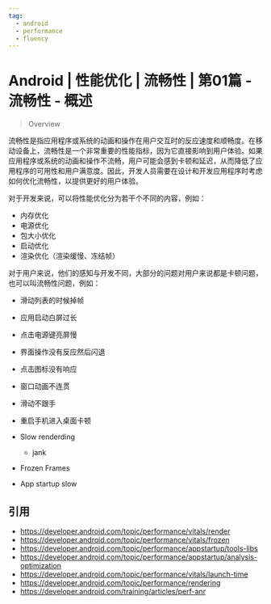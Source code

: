 ```yaml
---
tag:
  - android
  - performance
  - fluency
---
```


# Android | 性能优化 | 流畅性 | 第01篇 - 流畅性 - 概述

> Overview

流畅性是指应用程序或系统的动画和操作在用户交互时的反应速度和顺畅度。在移动设备上，流畅性是一个非常重要的性能指标，因为它直接影响到用户体验。如果应用程序或系统的动画和操作不流畅，用户可能会感到卡顿和延迟，从而降低了应用程序的可用性和用户满意度。因此，开发人员需要在设计和开发应用程序时考虑如何优化流畅性，以提供更好的用户体验。

对于开发来说，可以将性能优化分为若干个不同的内容，例如：
- 内存优化
- 电源优化
- 包大小优化
- 启动优化
- 渲染优化（渲染缓慢、冻结帧）

对于用户来说，他们的感知与开发不同，大部分的问题对用户来说都是卡顿问题，也可以叫流畅性问题，例如：
- 滑动列表的时候掉帧
- 应用启动白屏过长
- 点击电源键亮屏慢
- 界面操作没有反应然后闪退
- 点击图标没有响应
- 窗口动画不连贯
- 滑动不跟手
- 重启手机进入桌面卡顿

- Slow renderding
  - jank
- Frozen Frames
- App startup slow


## 引用

- https://developer.android.com/topic/performance/vitals/render
- https://developer.android.com/topic/performance/vitals/frozen
- https://developer.android.com/topic/performance/appstartup/tools-libs
- https://developer.android.com/topic/performance/appstartup/analysis-optimization
- https://developer.android.com/topic/performance/vitals/launch-time
- https://developer.android.com/topic/performance/rendering
- https://developer.android.com/training/articles/perf-anr